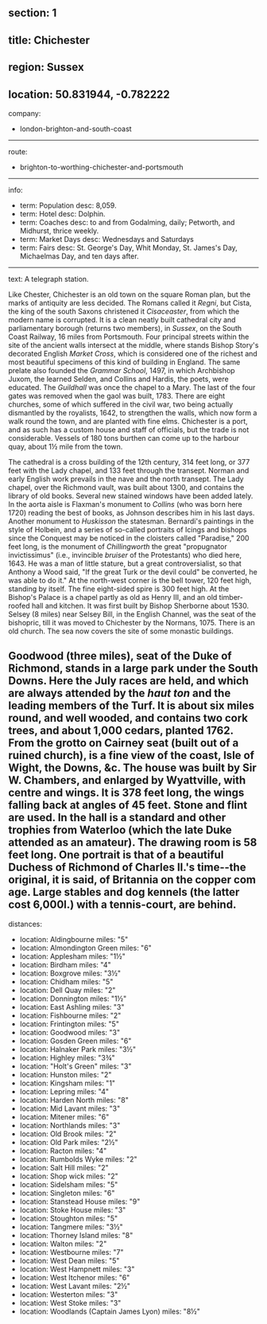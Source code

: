 section: 1
----
title: Chichester
----
region: Sussex
----
location: 50.831944, -0.782222
----
company:
- london-brighton-and-south-coast
----
route:
- brighton-to-worthing-chichester-and-portsmouth
----
info:
- term: Population
  desc: 8,059.
- term: Hotel
  desc: Dolphin.
- term: Coaches
  desc: to and from Godalming, daily; Petworth, and Midhurst, thrice weekly.
- term: Market Days
  desc: Wednesdays and Saturdays
- term: Fairs
  desc: St. George's Day, Whit Monday, St. James's Day, Michaelmas Day, and ten days after.
----
text: A telegraph station.

Like Chester, Chichester is an old town on the square Roman plan, but the marks of antiquity are less decided. The Romans called it *Regni*, but Cista, the king of the south Saxons christened it *Cisaceaster*, from which the modern name is corrupted. It is a clean neatly built cathedral city and parliamentary borough (returns two members), in *Sussex*, on the South Coast Railway, 16 miles from Portsmouth. Four principal streets within the site of the ancient walls intersect at the middle, where stands Bishop Story's decorated English *Market Cross*, which is considered one of the richest and most beautiful specimens of this kind of building in England. The same prelate also founded the *Grammar School*, 1497, in which Archbishop Juxom, the learned Selden, and Collins and Hardis, the poets, were educated. The *Guildhall* was once the chapel to a Mary. The last of the four gates was removed when the gaol was built, 1783. There are eight churches, some of which suffered in the civil war, two being actually dismantled by the royalists, 1642, to strengthen the walls, which now form a walk round the town, and are planted with fine elms. Chichester is a port, and as such has a custom house and staff of officials, but the trade is not considerable. Vessels of 180 tons burthen can come up to the harbour quay, about 1½ mile from the town.

The cathedral is a cross building of the 12th century, 314 feet long, or 377 feet with the Lady chapel, and 133 feet through the transept. Norman and early English work prevails in the nave and the north transept. The Lady chapel, over the Richmond vault, was built about 1300, and contains the library of old books. Several new stained windows have been added lately. In the aorta aisle is Flaxman's monument to *Collins* (who was born here 1720) reading the best of books, as Johnson describes him in his last days. Another monument to *Huskisson* the statesman. Bernardi's paintings in the style of Holbein, and a series of so-called portraits of Icings and bishops since the Conquest may be noticed in the cloisters called "Paradise," 200 feet long, is the monument of *Chillingworth* the great "propugnator invictissimus" (i.e., invincible *bruiser* of the Protestants) who died here, 1643. He was a man of little stature, but a great controversialist, so that Anthony a Wood said, "If the great Turk or the devil could" be converted, he was able to do it." At the north-west corner is the bell tower, 120 feet high, standing by itself. The fine eight-sided spire is 300 feet high. At the Bishop's Palace is a chapel partly as old as Henry III, and an old timber-roofed hall and kitchen. It was first built by Bishop Sherborne about 1530. Selsey (8 miles) near Selsey Bill, in the English Channel, was the seat of the bishopric, till it was moved to Chichester by the Normans, 1075. There is an old church. The sea now covers the site of some monastic buildings.

**Goodwood** (three miles), seat of the Duke of Richmond, stands in a large park under the South Downs. Here the July races are held, and which are always attended by the *haut ton* and the leading members of the Turf. It is about six miles round, and well wooded, and contains two cork trees, and about 1,000 cedars, planted 1762. From the grotto on Cairney seat (built out of a ruined church), is a fine view of the coast, Isle of Wight, the Downs, &c. The house was built by Sir W. Chambers, and enlarged by Wyattville, with centre and wings. It is 378 feet long, the wings falling back at angles of 45 feet. Stone and flint are used. In the hall is a standard and other trophies from Waterloo (which the late Duke attended as an amateur). The drawing room is 58 feet long. One portrait is that of a beautiful Duchess of Richmond of Charles II.'s time--the original, it is said, of Britannia on the copper com age. Large stables and dog kennels (the latter cost 6,000l.) with a tennis-court, are behind.
----
distances:
- location: Aldingbourne
  miles: "5"
- location: Almondington Green
  miles: "6"
- location: Applesham
  miles: "1½"
- location: Birdham
  miles: "4"
- location: Boxgrove
  miles: "3½"
- location: Chidham
  miles: "5"
- location: Dell Quay
  miles: "2"
- location: Donnington
  miles: "1½"
- location: East Ashling
  miles: "3"
- location: Fishbourne
  miles: "2"
- location: Frintington
  miles: "5"
- location: Goodwood
  miles: "3"
- location: Gosden Green
  miles: "6"
- location: Halnaker Park
  miles: "3½"
- location: Highley
  miles: "3¾"
- location: "Holt's Green"
  miles: "3"
- location: Hunston
  miles: "2"
- location: Kingsham
  miles: "1"
- location: Lepring
  miles: "4"
- location: Harden North
  miles: "8"
- location: Mid Lavant
  miles: "3"
- location: Mitener
  miles: "6"
- location: Northlands
  miles: "3"
- location: Old Brook
  miles: "2"
- location: Old Park
  miles: "2½"
- location: Racton
  miles: "4"
- location: Rumbolds Wyke
  miles: "2"
- location: Salt Hill
  miles: "2"
- location: Shop wick
  miles: "2"
- location: Sidelsham
  miles: "5"
- location: Singleton
  miles: "6"
- location: Stanstead House
  miles: "9"
- location: Stoke House
  miles: "3"
- location: Stoughton
  miles: "5"
- location: Tangmere
  miles: "3½"
- location: Thorney Island
  miles: "8"
- location: Walton
  miles: "2"
- location: Westbourne
  miles: "7"
- location: West Dean
  miles: "5"
- location: West Hampnett
  miles: "3"
- location: West Itchenor
  miles: "6"
- location: West Lavant
  miles: "2½"
- location: Westerton
  miles: "3"
- location: West Stoke
  miles: "3"
- location: Woodlands (Captain James Lyon)
  miles: "8½"
